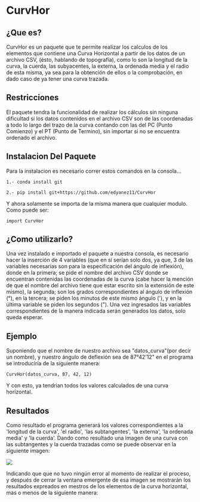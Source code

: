 # CurvHor

## ¿Que es?

CurvHor es un paquete que te permite realizar los calculos de los elementos que contiene una Curva Horizontal a partir de los datos de un archivo CSV, (ésto, hablando de topografía), como lo son la longitud de la curva, la cuerda, las subyacentes, la externa, la ordenada media y el radio de esta misma, ya sea para la obtención de ellos o la comprobación, en dado caso de ya tener una curva trazada.


## Restricciones

El paquete tendra la funcionalidad de realizar los cálculos sin ninguna dificultad si los datos contenidos en el archivo CSV son de las coordenadas a todo lo largo del trazo de la curva contando con las del PC (Punto Comienzo) y el PT (Punto de Termino), sin importar si no se encuentra ordenado el archivo.


## Instalacion Del Paquete
Para la instalacion es necesario correr estos comandos en la consola...  
```
1.- conda install git
```
```
2.- pip install git+https://github.com/edyanez11/CurvHor     
```
Y ahora solamente se importa de la misma manera que cualquier modulo.  
Como puede ser:
```
import CurvHor
```


## ¿Como utilizarlo?

Una vez instalado e importado el paquete a nuestra consola, es necesario hacer la inserción de 4 variables (que en sí serían solo dos, ya que, 3 de las variables necesarias son para la especificación del ángulo de inflexión), donde en la primera; se pide el nombre del archivo CSV donde se encuentran contenidas las coordenadas de la curva (cabe hacer la mención de que el nombre del archivo tiene que estar escrito sin la extensión de este mismo), la segunda; son los grados correspondientes al ángulo de inflexión (°), en la tercera; se piden los minutos de este mismo ángulo ('), y en la última variable se piden los segundos (").
Una vez ingresados las variables correspondientes de la manera indicada serán generados los datos, solo queda esperar.


## Ejemplo 

Suponiendo que el nombre de nuestro archivo sea "datos_curva"(por decir un nombre), y nuestro ángulo de deflexión sea de 87°42'12" en el programa se introduciría de la siguiente manera: 
```
CurvHor(datos_curva, 87, 42, 12)
```
Y con esto, ya tendrian todos los valores calculados de una curva horizontal.


## Resultados

Como resultado el programa generará los valores correspondientes a la 'longitud de la curva', 'el radio', 'las subtangentes', 'la externa', 'la ordenada media' y 'la cuerda'. Dando como resultado una imagen de una curva con las subtangentes y la cuerda trazadas como se puede observar en la siguiente imagen:

![](https://user-images.githubusercontent.com/30146147/28871811-ce02d3a0-774b-11e7-9e26-f7af439eb784.png)

Indicando que que no tuvo ningún error al momento de realizar el proceso, y después de cerrar la ventana emergente de esa imagen se mostrarán los resultados  expreados en mestros de los elementos de la curva horizontal, mas o menos de la siguiente manera:





